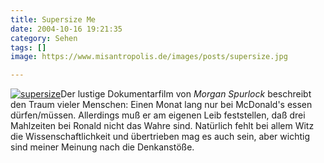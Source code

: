 ```yaml
---
title: Supersize Me
date: 2004-10-16 19:21:35
category: Sehen
tags: []
image: https://www.misantropolis.de/images/posts/supersize.jpg

---
```


[![](http://www.misantropolis.de/wp-content/uploads/2008/04/supersize.jpg "supersize")](http://www.misantropolis.de/wp-content/uploads/2008/04/supersize.jpg)Der lustige Dokumentarfilm von *Morgan Spurlock* beschreibt den Traum vieler Menschen: Einen Monat lang nur bei McDonald's essen dürfen/müssen. Allerdings muß er am eigenen Leib feststellen, daß drei Mahlzeiten bei Ronald nicht das Wahre sind. Natürlich fehlt bei allem Witz die Wissenschaftlichkeit und übertrieben mag es auch sein, aber wichtig sind meiner Meinung nach die Denkanstöße.

